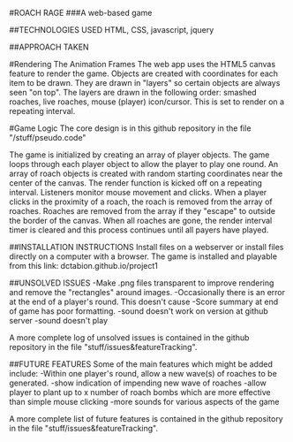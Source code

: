#ROACH RAGE
###A web-based game

##TECHNOLOGIES USED
HTML, CSS, javascript, jquery

##APPROACH TAKEN

#Rendering The Animation Frames
The web app uses the HTML5 canvas feature to render the game.  Objects are created with coordinates for each item to be drawn.  They are drawn in "layers" so certain objects are always seen "on top".  The layers are drawn in the following order: smashed roaches, live roaches, mouse (player) icon/cursor.  This is set to render on a repeating interval.

#Game Logic
The core design is in this github repository in the file "/stuff/pseudo.code"

The game is initialized by creating an array of player objects.
The game loops through each player object to allow the player to play one round. An array of roach objects is created with random starting coordinates near the center of the canvas.  The render function is kicked off on a repeating interval.  Listeners monitor mouse movement and clicks.  When a player clicks in the proximity of a roach, the roach is removed from the array of roaches.  Roaches are removed from the array if they "escape" to outside the border of the canvas.  When all roaches are gone, the render interval timer is cleared and this process continues until all payers have played.


##INSTALLATION INSTRUCTIONS
Install files on a webserver or install files directly on a computer with a browser.
The game is installed and playable from this link:
dctabion.github.io/project1


##UNSOLVED ISSUES
-Make .png files transparent to improve rendering and remove the "rectangles" around images.
-Occasionally there is an error at the end of a player's round.  This doesn't cause
-Score summary at end of game has poor formatting.
-sound doesn't work on version at github server
-sound doesn't play

A more complete log of unsolved issues is contained in the github repository in the file "stuff/issues&featureTracking".


##FUTURE FEATURES
Some of the main features which might be added include:
-Within one player's round, allow a new wave(s) of roaches to be generated.
-show indication of impending new wave of roaches
-allow player to plant up to x number of roach bombs which are more effective than simple mouse clicking
-more sounds for various aspects of the game

A more complete list of future features is contained in the github repository in the file "stuff/issues&featureTracking".
